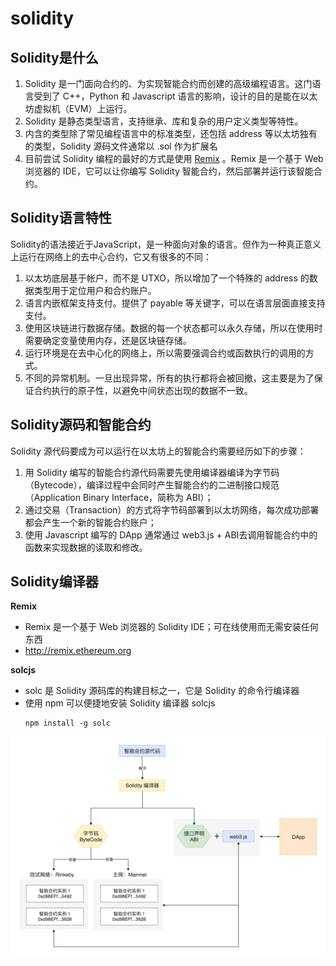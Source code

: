 # solidity

## Solidity是什么
1. Solidity 是一门面向合约的、为实现智能合约而创建的高级编程语言。这门语言受到了 C++，Python 和 Javascript 语言的影响，设计的目的是能在以太坊虚拟机（EVM）上运行。
2. Solidity 是静态类型语言，支持继承、库和复杂的用户定义类型等特性。
3. 内含的类型除了常见编程语言中的标准类型，还包括 address 等以太坊独有的类型，Solidity 源码文件通常以 .sol 作为扩展名
4. 目前尝试 Solidity 编程的最好的方式是使用 [Remix](http://remix.ethereum.org/#optimize=false) 。Remix 是一个基于 Web 浏览器的 IDE，它可以让你编写 Solidity 智能合约，然后部署并运行该智能合约。


## Solidity语言特性
Solidity的语法接近于JavaScript，是一种面向对象的语言。但作为一种真正意义上运行在网络上的去中心合约，它又有很多的不同：

1. 以太坊底层基于帐户，而不是 UTXO，所以增加了一个特殊的 address 的数据类型用于定位用户和合约账户。
2. 语言内嵌框架支持支付。提供了 payable 等关键字，可以在语言层面直接支持支付。
3. 使用区块链进行数据存储。数据的每一个状态都可以永久存储，所以在使用时需要确定变量使用内存，还是区块链存储。
4. 运行环境是在去中心化的网络上，所以需要强调合约或函数执行的调用的方式。
5. 不同的异常机制。一旦出现异常，所有的执行都将会被回撤，这主要是为了保证合约执行的原子性，以避免中间状态出现的数据不一致。

## Solidity源码和智能合约
Solidity 源代码要成为可以运行在以太坊上的智能合约需要经历如下的步骤： 
1. 用 Solidity 编写的智能合约源代码需要先使用编译器编译为字节码（Bytecode），编译过程中会同时产生智能合约的二进制接口规范（Application Binary Interface，简称为 ABI）； 
2. 通过交易（Transaction）的方式将字节码部署到以太坊网络，每次成功部署都会产生一个新的智能合约账户； 
3. 使用 Javascript 编写的 DApp 通常通过 web3.js + ABI去调用智能合约中的函数来实现数据的读取和修改。

## Solidity编译器
**Remix**
- Remix 是一个基于 Web 浏览器的 Solidity IDE；可在线使用而无需安装任何东西
- http://remix.ethereum.org

**solcjs**
- solc 是 Solidity 源码库的构建目标之一，它是 Solidity 的命令行编译器
- 使用 npm 可以便捷地安装 Solidity 编译器 solcjs
    ```
    npm install -g solc
    ```

![](../images/solidity.png)
